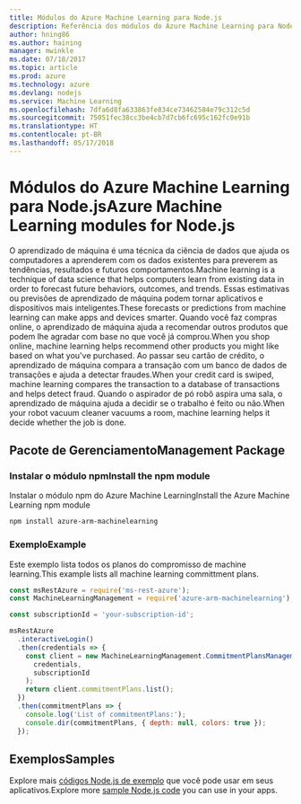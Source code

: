 ```yaml
---
title: Módulos do Azure Machine Learning para Node.js
description: Referência dos módulos do Azure Machine Learning para Node.js
author: hning86
ms.author: haining
manager: mwinkle
ms.date: 07/18/2017
ms.topic: article
ms.prod: azure
ms.technology: azure
ms.devlang: nodejs
ms.service: Machine Learning
ms.openlocfilehash: 7dfa6d8fa633863fe834ce73462584e79c312c5d
ms.sourcegitcommit: 75051fec38cc3be4cb7d7cb6fc695c162fc0e91b
ms.translationtype: HT
ms.contentlocale: pt-BR
ms.lasthandoff: 05/17/2018
---
```

# <a name="azure-machine-learning-modules-for-nodejs"></a><span data-ttu-id="da0ee-103">Módulos do Azure Machine Learning para Node.js</span><span class="sxs-lookup"><span data-stu-id="da0ee-103">Azure Machine Learning modules for Node.js</span></span>

<span data-ttu-id="da0ee-104">O aprendizado de máquina é uma técnica da ciência de dados que ajuda os computadores a aprenderem com os dados existentes para preverem as tendências, resultados e futuros comportamentos.</span><span class="sxs-lookup"><span data-stu-id="da0ee-104">Machine learning is a technique of data science that helps computers learn from existing data in order to forecast future behaviors, outcomes, and trends.</span></span> <span data-ttu-id="da0ee-105">Essas estimativas ou previsões de aprendizado de máquina podem tornar aplicativos e dispositivos mais inteligentes.</span><span class="sxs-lookup"><span data-stu-id="da0ee-105">These forecasts or predictions from machine learning can make apps and devices smarter.</span></span> <span data-ttu-id="da0ee-106">Quando você faz compras online, o aprendizado de máquina ajuda a recomendar outros produtos que podem lhe agradar com base no que você já comprou.</span><span class="sxs-lookup"><span data-stu-id="da0ee-106">When you shop online, machine learning helps recommend other products you might like based on what you've purchased.</span></span> <span data-ttu-id="da0ee-107">Ao passar seu cartão de crédito, o aprendizado de máquina compara a transação com um banco de dados de transações e ajuda a detectar fraudes.</span><span class="sxs-lookup"><span data-stu-id="da0ee-107">When your credit card is swiped, machine learning compares the transaction to a database of transactions and helps detect fraud.</span></span> <span data-ttu-id="da0ee-108">Quando o aspirador de pó robô aspira uma sala, o aprendizado de máquina ajuda a decidir se o trabalho é feito ou não.</span><span class="sxs-lookup"><span data-stu-id="da0ee-108">When your robot vacuum cleaner vacuums a room, machine learning helps it decide whether the job is done.</span></span>

## <a name="management-package"></a><span data-ttu-id="da0ee-109">Pacote de Gerenciamento</span><span class="sxs-lookup"><span data-stu-id="da0ee-109">Management Package</span></span>


### <a name="install-the-npm-module"></a><span data-ttu-id="da0ee-110">Instalar o módulo npm</span><span class="sxs-lookup"><span data-stu-id="da0ee-110">Install the npm module</span></span>

<span data-ttu-id="da0ee-111">Instalar o módulo npm do Azure Machine Learning</span><span class="sxs-lookup"><span data-stu-id="da0ee-111">Install the Azure Machine Learning npm module</span></span>

```bash
npm install azure-arm-machinelearning
```

### <a name="example"></a><span data-ttu-id="da0ee-112">Exemplo</span><span class="sxs-lookup"><span data-stu-id="da0ee-112">Example</span></span>

<span data-ttu-id="da0ee-113">Este exemplo lista todos os planos do compromisso de machine learning.</span><span class="sxs-lookup"><span data-stu-id="da0ee-113">This example lists all machine learning committment plans.</span></span>

```javascript
const msRestAzure = require('ms-rest-azure');
const MachineLearningManagement = require('azure-arm-machinelearning');

const subscriptionId = 'your-subscription-id';

msRestAzure
  .interactiveLogin()
  .then(credentials => {
    const client = new MachineLearningManagement.CommitmentPlansManagementClient(
      credentials,
      subscriptionId
    );
    return client.commitmentPlans.list();
  })
  .then(commitmentPlans => {
    console.log('List of commitmentPlans:');
    console.dir(commitmentPlans, { depth: null, colors: true });
  });
```

## <a name="samples"></a><span data-ttu-id="da0ee-114">Exemplos</span><span class="sxs-lookup"><span data-stu-id="da0ee-114">Samples</span></span>

<span data-ttu-id="da0ee-115">Explore mais [códigos Node.js de exemplo](https://azure.microsoft.com/resources/samples/?platform=nodejs) que você pode usar em seus aplicativos.</span><span class="sxs-lookup"><span data-stu-id="da0ee-115">Explore more [sample Node.js code](https://azure.microsoft.com/resources/samples/?platform=nodejs) you can use in your apps.</span></span>
